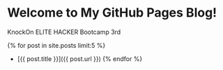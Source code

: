 # Welcome to My GitHub Pages Blog!

KnockOn ELITE HACKER Bootcamp 3rd

{% for post in site.posts limit:5 %}
- [{{ post.title }}]({{ post.url }})
{% endfor %}
